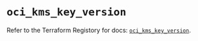 # `oci_kms_key_version`

Refer to the Terraform Registory for docs: [`oci_kms_key_version`](https://registry.terraform.io/providers/oracle/oci/6.18.0/docs/resources/kms_key_version).
